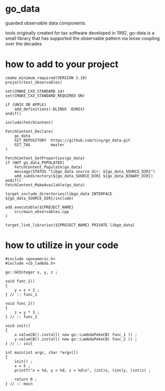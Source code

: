 # go_data
guarded observable data components

tools originally created for tax software developed in 1992, go-data is a small library that has supported the observable pattern via loose coupling over the decades

# how to add to your project

```
cmake_minimum_required(VERSION 3.10)
project(test_observables)

set(CMAKE_CXX_STANDARD 14)
set(CMAKE_CXX_STANDARD_REQUIRED ON)

if (UNIX OR APPLE)
    add_definitions(-DLINUX -DUNIX)
endif() 

include(FetchContent)

FetchContent_Declare(
    go_data
    GIT_REPOSITORY  https://github.com/tiny/go_data.git
    GIT_TAG         master
)

FetchContent_GetProperties(go_data)
if (NOT go_data_POPULATED)
    FetchContent_Populate(go_data)
    message(STATUS "libgo_data source dir: ${go_data_SOURCE_DIR}")
    add_subdirectory(${go_data_SOURCE_DIR} ${go_data_BINARY_DIR})
endif() 
FetchContent_MakeAvailable(go_data)

target_include_directories(libgo_data INTERFACE ${go_data_SOURCE_DIR}/include)

add_executable(${PROJECT_NAME} 
    src/main_observables.cpp
)

target_link_libraries(${PROJECT_NAME} PRIVATE libgo_data)
```

# how to utilize in your code

```
#include <gonumeric.h>
#include <cb_lambda.h>

go::GOInteger x, y, z ;

void func_1()
{
    y = x + 2 ;
} // :: func_1

void func_2()
{
    z = y * 3 ;
} // :: func_2

void init()
{
    x.valueCB().install( new go::LambdaPokeCB( func_1 )) ;
    y.valueCB().install( new go::LambdaPokeCB( func_2 )) ;
} // :: init

int main(int argc, char *argv[])
{
    init() ;
    x = 5 ;
    printf("x = %d, y = %d, z = %d\n", (int)x, (int)y, (int)z) ;

    return 0 ;
} // :: main
```
